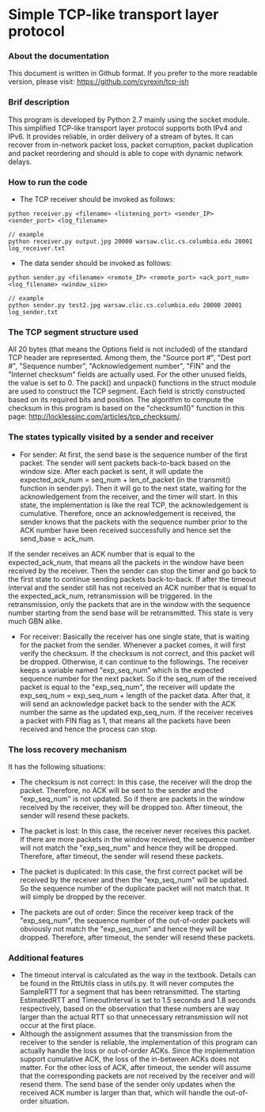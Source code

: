 # Simple TCP-like transport layer protocol

### About the documentation
This document is written in Github format. If you prefer to the more readable version, please visit: https://github.com/cyrexin/tcp-ish

### Brif description
This program is developed by Python 2.7 mainly using the socket module. This simplified TCP-like transport layer protocol supports both IPv4 and IPv6. It provides reliable, in order delivery of a stream of bytes. It can recover from in-network packet loss, packet corruption, packet duplication and packet reordering and should is able to cope with dynamic network delays.


### How to run the code
- The TCP receiver should be invoked as follows:
```
python receiver.py <filename> <listening_port> <sender_IP> <sender_port> <log_filename>

// example
python receiver.py output.jpg 20000 warsaw.clic.cs.columbia.edu 20001 log_receiver.txt
```

- The data sender should be invoked as follows:
```
python sender.py <filename> <remote_IP> <remote_port> <ack_port_num> <log_filename> <window_size>

// example
python sender.py test2.jpg warsaw.clic.cs.columbia.edu 20000 20001 log_sender.txt
```


### The TCP segment structure used
All 20 bytes (that means the Options field is not included) of the standard TCP header are represented. Among them, the "Source port #", "Dest port #", "Sequence number", "Acknowledgement number", "FIN" and the "Internet checksum" fields are actually used. For the other unused fields, the value is set to 0. The pack() and unpack() functions in the struct module are used to construct the TCP segment. Each field is strictly constructed based on its required bits and position. The algorithm to compute the checksum in this program is based on the "checksum1()" function in this page: http://locklessinc.com/articles/tcp_checksum/.

  
### The states typically visited by a sender and receiver
- For sender:
At first, the send base is the sequence number of the first packet. The sender will sent packets back-to-back based on the window size. After each packet is sent, it will update the expected_ack_num = seq_num + len_of_packet (in the transmit() function in sender.py). Then it will go to the next state, waiting for the acknowledgement from the receiver, and the timer will start. In this state, the implementation is like the real TCP, the acknowledgement is cumulative. Therefore, once an acknowledgement is received, the sender knows that the packets with the sequence number prior to the ACK number have been received successfully and hence set the send_base = ack_num. 

If the sender receives an ACK number that is equal to the expected_ack_num, that means all the packets in the window have been received by the receiver. Then the sender can stop the timer and go back to the first state to continue sending packets back-to-back. If after the timeout interval and the sender still has not received an ACK number that is equal to the expected_ack_num, retransmission will be triggered. In the retransmission, only the packets that are in the window with the sequence number starting from the send base will be retransmitted. This state is very much GBN alike.

- For receiver:
Basically the receiver has one single state, that is waiting for the packet from the sender. Whenever a packet comes, it will first verify the checksum. If the checksum is not correct, and this packet will be dropped. Otherwise, it can continue to the followings. The receiver keeps a variable named "exp_seq_num" which is the expected sequence number for the next packet. So if the seq_num of the received packet is equal to the "exp_seq_num", the receiver will update the exp_seq_num = exp_seq_num + length of the packet data. After that, it will send an acknowledge packet back to the sender with the ACK number the same as the updated exp_seq_num. If the receiver receives a packet with FIN flag as 1, that means all the packets have been received and hence the process can stop.


### The loss recovery mechanism
It has the following situations:
- The checksum is not correct: In this case, the receiver will the drop the packet. Therefore, no ACK will be sent to the sender and the "exp_seq_num" is not updated. So if there are packets in the window received by the receiver, they will be dropped too. After timeout, the sender will resend these packets.
 
- The packet is lost: In this case, the receiver never receives this packet. If there are more packets in the window received, the sequence number will not match the "exp_seq_num" and hence they will be dropped. Therefore, after timeout, the sender will resend these packets.

- The packet is duplicated: In this case, the first correct packet will be received by the receiver and then the "exp_seq_num" will be updated. So the sequence number of the duplicate packet will not match that. It will simply be dropped by the receiver.
 
- The packets are out of order: Since the receiver keep track of the "exp_seq_num", the sequence number of the out-of-order packets will obviously not match the "exp_seq_num" and hence they will be dropped. Therefore, after timeout, the sender will resend these packets.


### Additional features
- The timeout interval is calculated as the way in the textbook. Details can be found in the RttUtils class in utils.py. It will never computes the SampleRTT for a segment that has been retransmitted. The starting EstimatedRTT and TimeoutInterval is set to 1.5 seconds and 1.8 seconds respectively, based on the observation that these numbers are way larger than the actual RTT so that unnecessary retransmission will not occur at the first place.
- Although the assignment assumes that the transmission from the receiver to the sender is reliable, the implementation of this program can actually handle the loss or out-of-order ACKs. Since the implementation support cumulative ACK, the loss of the in-between ACKs does not matter. For the other loss of ACK, after timeout, the sender will assume that the corresponding packets are not received by the receiver and will resend them. The send base of the sender only updates when the received ACK number is larger than that, which will handle the out-of-order situation. 